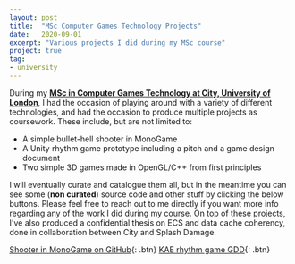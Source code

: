 ```yaml
---
layout: post
title:  "MSc Computer Games Technology Projects"
date:   2020-09-01
excerpt: "Various projects I did during my MSc course"
project: true
tag:
- university
---
```

     
During my [**MSc in Computer Games Technology at City, University of London**](https://www.city.ac.uk/prospective-students/courses/postgraduate/computer-games-technology), I had the occasion of playing around with a variety of different technologies, and had the occasion to produce multiple projects as coursework. These include, but are not limited to:

* A simple bullet-hell shooter in MonoGame
* A Unity rhythm game prototype including a pitch and a game design document
* Two simple 3D games made in OpenGL/C++ from first principles

I will eventually curate and catalogue them all, but in the meantime you can see some (**non curated**) source code and other stuff by clicking the below buttons. Please feel free to reach out to me directly if you want more info regarding any of the work I did during my course. On top of these projects, I've also produced a confidential thesis on ECS and data cache coherency, done in collaboration between City and Splash Damage.

[Shooter in MonoGame on GitHub](https://github.com/jcb936/MonoGameShooter){: .btn} [KAE rhythm game GDD](/assets/download/KAE-GDD.pdf){: .btn}